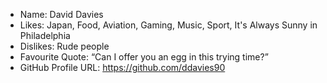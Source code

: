 - Name: David Davies
- Likes: Japan, Food, Aviation, Gaming, Music, Sport, It's Always Sunny in Philadelphia
- Dislikes: Rude people
- Favourite Quote: “Can I offer you an egg in this trying time?”
- GitHub Profile URL: https://github.com/ddavies90
